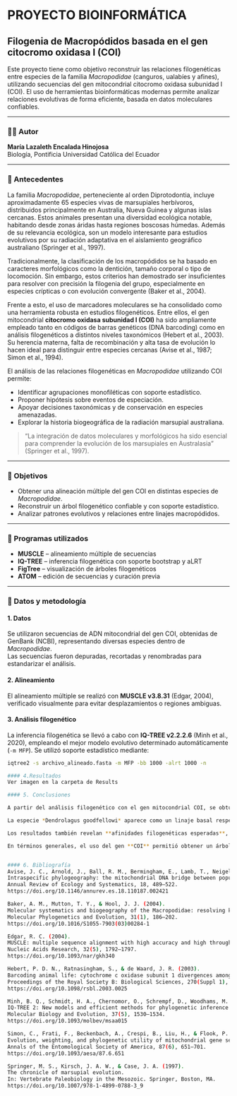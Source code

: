 # PROYECTO BIOINFORMÁTICA

## Filogenia de Macropódidos basada en el gen citocromo oxidasa I (COI)

Este proyecto tiene como objetivo reconstruir las relaciones filogenéticas entre especies de la familia *Macropodidae* (canguros, ualabíes y afines), utilizando secuencias del gen mitocondrial citocromo oxidasa subunidad I (COI). El uso de herramientas bioinformáticas modernas permite analizar relaciones evolutivas de forma eficiente, basada en datos moleculares confiables.

---

### 👩‍🔬 Autor

**María Lazaleth Encalada Hinojosa**  
Biología, Pontificia Universidad Católica del Ecuador

---

### 🧬 Antecedentes

La familia *Macropodidae*, perteneciente al orden Diprotodontia, incluye aproximadamente 65 especies vivas de marsupiales herbívoros, distribuidos principalmente en Australia, Nueva Guinea y algunas islas cercanas. Estos animales presentan una diversidad ecológica notable, habitando desde zonas áridas hasta regiones boscosas húmedas. Además de su relevancia ecológica, son un modelo interesante para estudios evolutivos por su radiación adaptativa en el aislamiento geográfico australiano (Springer et al., 1997).

Tradicionalmente, la clasificación de los macropódidos se ha basado en caracteres morfológicos como la dentición, tamaño corporal o tipo de locomoción. Sin embargo, estos criterios han demostrado ser insuficientes para resolver con precisión la filogenia del grupo, especialmente en especies crípticas o con evolución convergente (Baker et al., 2004).

Frente a esto, el uso de marcadores moleculares se ha consolidado como una herramienta robusta en estudios filogenéticos. Entre ellos, el gen mitocondrial **citocromo oxidasa subunidad I (COI)** ha sido ampliamente empleado tanto en códigos de barras genéticos (DNA barcoding) como en análisis filogenéticos a distintos niveles taxonómicos (Hebert et al., 2003). Su herencia materna, falta de recombinación y alta tasa de evolución lo hacen ideal para distinguir entre especies cercanas (Avise et al., 1987; Simon et al., 1994).

El análisis de las relaciones filogenéticas en *Macropodidae* utilizando COI permite:

- Identificar agrupaciones monofiléticas con soporte estadístico.
- Proponer hipótesis sobre eventos de especiación.
- Apoyar decisiones taxonómicas y de conservación en especies amenazadas.
- Explorar la historia biogeográfica de la radiación marsupial australiana.

> “La integración de datos moleculares y morfológicos ha sido esencial para comprender la evolución de los marsupiales en Australasia” (Springer et al., 1997).

---

### 🎯 Objetivos

- Obtener una alineación múltiple del gen COI en distintas especies de *Macropodidae*.
- Reconstruir un árbol filogenético confiable y con soporte estadístico.
- Analizar patrones evolutivos y relaciones entre linajes macropódidos.

---

### 🧪 Programas utilizados

- **MUSCLE** – alineamiento múltiple de secuencias
- **IQ-TREE** – inferencia filogenética con soporte bootstrap y aLRT
- **FigTree** – visualización de árboles filogenéticos
- **ATOM** – edición de secuencias y curación previa

---

### 🔬 Datos y metodología

#### 1. Datos
Se utilizaron secuencias de ADN mitocondrial del gen COI, obtenidas de GenBank (NCBI), representando diversas especies dentro de *Macropodidae*.  
Las secuencias fueron depuradas, recortadas y renombradas para estandarizar el análisis.

#### 2. Alineamiento
El alineamiento múltiple se realizó con **MUSCLE v3.8.31** (Edgar, 2004), verificado visualmente para evitar desplazamientos o regiones ambiguas.

#### 3. Análisis filogenético
La inferencia filogenética se llevó a cabo con **IQ-TREE v2.2.2.6** (Minh et al., 2020), empleando el mejor modelo evolutivo determinado automáticamente (`-m MFP`). Se utilizó soporte estadístico mediante:

```bash
iqtree2 -s archivo_alineado.fasta -m MFP -bb 1000 -alrt 1000 -n

#### 4.Resultados
Ver imagen en la carpeta de Results 

#### 5. Conclusiones 

A partir del análisis filogenético con el gen mitocondrial COI, se obtuvo un árbol con agrupaciones bien definidas dentro de la familia *Macropodidae*. El árbol muestra una clara separación entre los géneros analizados, destacando la **monofilia del género *Petrogale***, con altos valores de soporte en la mayoría de sus nodos internos (bootstrap >85% y aLRT >80 en varios casos).

La especie *Dendrolagus goodfellowi* aparece como un linaje basal respecto al resto del clado principal, mientras que *Phascolarctos cinereus* (el koala) se posiciona como grupo externo, cumpliendo el rol de outgroup para enraizar el árbol. 

Los resultados también revelan **afinidades filogenéticas esperadas**, como la cercanía entre *Thylogale thetis*, *T. stigmatica* y *T. browni*, así como la cohesión de *Macropus rufogriseus* y *Macropus sp.* en un clado separado del resto de los wallabies.

En términos generales, el uso del gen **COI** permitió obtener un árbol con **resolución filogenética confiable**, sustentado por análisis estadísticos robustos (bootstrap ultrarrápido y aLRT), lo cual respalda su utilidad para estudios sistemáticos en *Macropodidae*.


#### 6. Bibliografía 
Avise, J. C., Arnold, J., Ball, R. M., Bermingham, E., Lamb, T., Neigel, J. E., ... & Saunders, N. C. (1987).
Intraspecific phylogeography: the mitochondrial DNA bridge between population genetics and systematics.
Annual Review of Ecology and Systematics, 18, 489–522.
https://doi.org/10.1146/annurev.es.18.110187.002421

Baker, A. M., Mutton, T. Y., & Hool, J. J. (2004).
Molecular systematics and biogeography of the Macropodidae: resolving kangaroo relationships using mitochondrial DNA.
Molecular Phylogenetics and Evolution, 31(1), 186–202.
https://doi.org/10.1016/S1055-7903(03)00284-1

Edgar, R. C. (2004).
MUSCLE: multiple sequence alignment with high accuracy and high throughput.
Nucleic Acids Research, 32(5), 1792–1797.
https://doi.org/10.1093/nar/gkh340

Hebert, P. D. N., Ratnasingham, S., & de Waard, J. R. (2003).
Barcoding animal life: cytochrome c oxidase subunit 1 divergences among closely related species.
Proceedings of the Royal Society B: Biological Sciences, 270(Suppl 1), S96–S99.
https://doi.org/10.1098/rsbl.2003.0025

Minh, B. Q., Schmidt, H. A., Chernomor, O., Schrempf, D., Woodhams, M. D., von Haeseler, A., & Lanfear, R. (2020).
IQ-TREE 2: New models and efficient methods for phylogenetic inference in the genomic era.
Molecular Biology and Evolution, 37(5), 1530–1534.
https://doi.org/10.1093/molbev/msaa015

Simon, C., Frati, F., Beckenbach, A., Crespi, B., Liu, H., & Flook, P. (1994).
Evolution, weighting, and phylogenetic utility of mitochondrial gene sequences and a compilation of conserved PCR primers.
Annals of the Entomological Society of America, 87(6), 651–701.
https://doi.org/10.1093/aesa/87.6.651

Springer, M. S., Kirsch, J. A. W., & Case, J. A. (1997).
The chronicle of marsupial evolution.
In: Vertebrate Paleobiology in the Mesozoic. Springer, Boston, MA.
https://doi.org/10.1007/978-1-4899-0788-3_9

